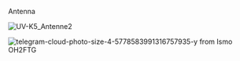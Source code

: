 Antenna

![UV-K5_Antenne2](https://github.com/ludwich66/Quansheng_UV-K5_Wiki/assets/12202733/c2293cc7-f99b-40ca-80bf-2f808fbead3b)

![telegram-cloud-photo-size-4-5778583991316757935-y](https://github.com/ludwich66/Quansheng_UV-K5_Firmware/assets/12202733/577e47e5-404b-43be-9904-08fb360de74d)
from Ismo OH2FTG


